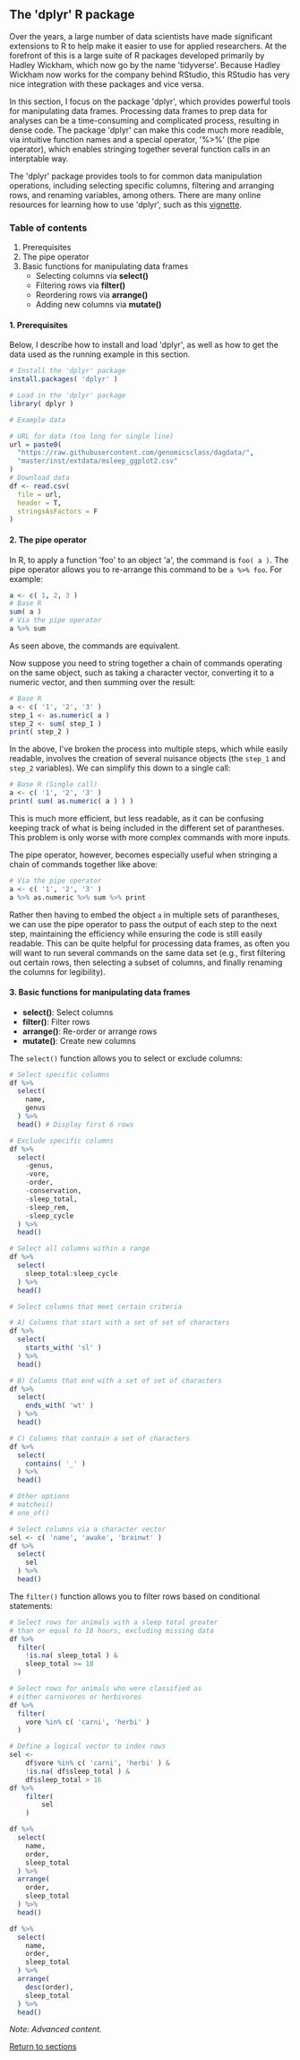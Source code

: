 ## The 'dplyr' R package

Over the years, a large number of data scientists have made significant extensions to R to help make it easier to use for applied researchers. At the forefront of this is a large suite of R packages developed primarily by Hadley Wickham, which now go by the name 'tidyverse'. Because Hadley Wickham now works for the company behind RStudio, this RStudio has very nice integration with these packages and vice versa.

In this section, I focus on the package 'dplyr', which provides powerful tools for manipulating data frames. Processing data frames to prep data for analyses can be a time-consuming and complicated process, resulting in dense code. The package 'dplyr' can make this code much more readible, via intuitive function names and a special operator, '%>%' (the pipe operator), which enables stringing together several function calls in an interptable way.

The 'dplyr' package provides tools to for common data manipulation operations, including selecting specific columns, filtering and arranging rows, and renaming variables, among others. There are many online resources for learning how to use 'dplyr', such as this  [vignette](https://cran.r-project.org/web/packages/dplyr/vignettes/dplyr.html).

### Table of contents
1. Prerequisites
2. The pipe operator
3. Basic functions for manipulating data frames
   * Selecting columns via __select()__
   * Filtering rows via __filter()__
   * Reordering rows via __arrange()__
   * Adding new columns via __mutate()__

#### 1. Prerequisites

Below, I describe how to install and load 'dplyr', as well as how to get the data used as the running example in this section. 

```R
# Install the 'dplyr' package
install.packages( 'dplyr' )

# Load in the 'dplyr' package
library( dplyr )

# Example data

# URL for data (too long for single line)
url = paste0( 
  "https://raw.githubusercontent.com/genomicsclass/dagdata/",
  "master/inst/extdata/msleep_ggplot2.csv"
)
# Download data
df <- read.csv(
  file = url,
  header = T,
  stringsAsFactors = F
)
```

#### 2. The pipe operator

In R, to apply a function 'foo' to an object 'a', the command is `foo( a )`. The pipe operator allows you to re-arrange this command to be `a %>% foo`. For example:
```R
a <- c( 1, 2, 3 )
# Base R
sum( a )
# Via the pipe operator
a %>% sum
```
As seen above, the commands are equivalent.

Now suppose you need to string together a chain of commands operating on the same object, such as taking a character vector, converting it to a numeric vector, and then summing over the result:
```R
# Base R
a <- c( '1', '2', '3' )
step_1 <- as.numeric( a )
step_2 <- sum( step_1 )
print( step_2 )
```
In the above, I've broken the process into multiple steps, which while easily readable, involves the creation of several nuisance objects (the `step_1` and `step_2` variables). We can simplify this down to a single call:
```R
# Base R (Single call)
a <- c( '1', '2', '3' )
print( sum( as.numeric( a ) ) )
```
This is much more efficient, but less readable, as it can be confusing keeping track of what is being included in the different set of parantheses. This problem is only worse with more complex commands with more inputs.

The pipe operator, however, becomes especially useful when stringing a chain of commands together like above:
```R
# Via the pipe operator
a <- c( '1', '2', '3' )
a %>% as.numeric %>% sum %>% print
```
Rather then having to embed the object `a` in multiple sets of parantheses, we can use the pipe operator to pass the output of each step to the next step, maintaining the efficiency while ensuring the code is still easily readable. This can be quite helpful for processing data frames, as often you will want to run several commands on the same data set (e.g., first filtering out certain rows, then selecting a subset of columns, and finally renaming the columns for legibility).

#### 3. Basic functions for manipulating data frames

* __select()__: Select columns
* __filter()__: Filter rows
* __arrange()__: Re-order or arrange rows
* __mutate()__: Create new columns

The `select()` function allows you to select or exclude columns:
```R
# Select specific columns
df %>% 
  select(
    name,
    genus
  ) %>% 
  head() # Display first 6 rows

# Exclude specific columns
df %>% 
  select(
    -genus,
    -vore,
    -order,
    -conservation,
    -sleep_total,
    -sleep_rem,
    -sleep_cycle
  ) %>% 
  head()

# Select all columns within a range
df %>% 
  select(
    sleep_total:sleep_cycle
  ) %>% 
  head()

# Select columns that meet certain criteria

# A) Columns that start with a set of set of characters
df %>% 
  select(
    starts_with( 'sl' )
  ) %>% 
  head()

# B) Columns that end with a set of set of characters
df %>% 
  select(
    ends_with( 'wt' )
  ) %>% 
  head()

# C) Columns that contain a set of characters
df %>% 
  select(
    contains( '_' )
  ) %>% 
  head()

# Other options
# matches()
# one_of()

# Select columns via a character vector
sel <- c( 'name', 'awake', 'brainwt' )
df %>% 
  select(
    sel
  ) %>% 
  head()
```

The `filter()` function allows you to filter rows based on conditional statements:
```R
# Select rows for animals with a sleep total greater 
# than or equal to 18 hours, excluding missing data
df %>% 
  filter(
    !is.na( sleep_total ) & 
    sleep_total >= 18
  )

# Select rows for animals who were classified as 
# either carnivores or herbivores
df %>% 
  filter(
    vore %in% c( 'carni', 'herbi' )
  )

# Define a logical vector to index rows
sel <- 
    df$vore %in% c( 'carni', 'herbi' ) & 
    !is.na( df$sleep_total ) & 
    df$sleep_total > 16
df %>% 
    filter(
        sel
    )
```

```R
df %>% 
  select(
    name,
    order,
    sleep_total
  ) %>% 
  arrange(
    order,
    sleep_total
  ) %>% 
  head()

df %>% 
  select(
    name,
    order,
    sleep_total
  ) %>% 
  arrange(
    desc(order),
    sleep_total
  ) %>% 
  head()
```

*Note: Advanced content.*

[Return to sections](C00_P002_Chapters.md)
